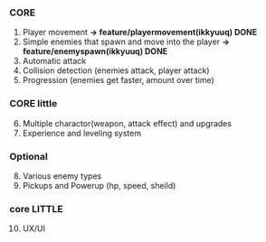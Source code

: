 ### CORE

1. Player movement **-> feature/playermovement(ikkyuuq) DONE**
2. Simple enemies that spawn and move into the player **-> feature/enemyspawn(ikkyuuq) DONE**
3. Automatic attack
4. Collision detection (enemies attack, player attack)
5. Progression (enemies get faster, amount over time)

### CORE little

6. Multiple charactor(weapon, attack effect) and upgrades
7. Experience and leveling system

### Optional

8. Various enemy types
9. Pickups and Powerup (hp, speed, sheild)

### core LITTLE

10. UX/UI

